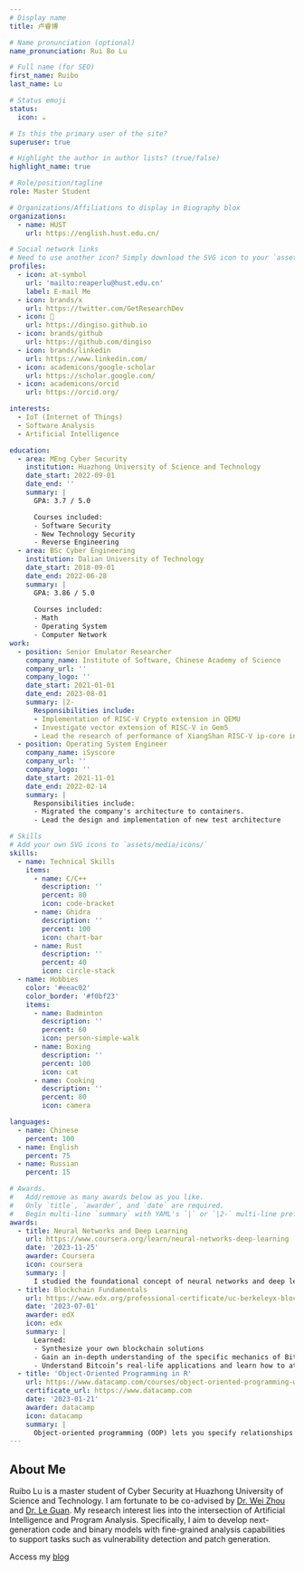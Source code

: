 ```yaml
---
# Display name
title: 卢睿博

# Name pronunciation (optional)
name_pronunciation: Rui Bo Lu

# Full name (for SEO)
first_name: Ruibo 
last_name: Lu

# Status emoji
status:
  icon: ☕️

# Is this the primary user of the site?
superuser: true

# Highlight the author in author lists? (true/false)
highlight_name: true

# Role/position/tagline
role: Master Student

# Organizations/Affiliations to display in Biography blox
organizations:
  - name: HUST
    url: https://english.hust.edu.cn/

# Social network links
# Need to use another icon? Simply download the SVG icon to your `assets/media/icons/` folder.
profiles:
  - icon: at-symbol
    url: 'mailto:reaperlu@hust.edu.cn'
    label: E-mail Me
  - icon: brands/x
    url: https://twitter.com/GetResearchDev
  - icon: 
    url: https://dingiso.github.io
  - icon: brands/github
    url: https://github.com/dingiso
  - icon: brands/linkedin
    url: https://www.linkedin.com/
  - icon: academicons/google-scholar
    url: https://scholar.google.com/
  - icon: academicons/orcid
    url: https://orcid.org/

interests:
  - IoT (Internet of Things)
  - Software Analysis
  - Artificial Intelligence

education:
  - area: MEng Cyber Security
    institution: Huazhong University of Science and Technology
    date_start: 2022-09-01
    date_end: ''
    summary: |
      GPA: 3.7 / 5.0

      Courses included:
      - Software Security
      - New Technology Security
      - Reverse Engineering
  - area: BSc Cyber Engineering
    institution: Dalian University of Technology
    date_start: 2018-09-01
    date_end: 2022-06-28
    summary: |
      GPA: 3.86 / 5.0
      
      Courses included:
      - Math
      - Operating System
      - Computer Network
work:
  - position: Senior Emulator Researcher
    company_name: Institute of Software, Chinese Academy of Science
    company_url: ''
    company_logo: ''
    date_start: 2021-01-01
    date_end: 2023-08-01
    summary: |2-
      Responsibilities include:
      - Implementation of RISC-V Crypto extension in QEMU
      - Investigate vector extension of RISC-V in Gem5
      - Lead the research of performance of XiangShan RISC-V ip-core in Sparta
  - position: Operating System Engineer
    company_name: iSyscore
    company_url: ''
    company_logo: ''
    date_start: 2021-11-01
    date_end: 2022-02-14
    summary: |
      Responsibilities include:
      - Migrated the company's architecture to containers.
      - Lead the design and implementation of new test architecture

# Skills
# Add your own SVG icons to `assets/media/icons/`
skills:
  - name: Technical Skills
    items:
      - name: C/C++
        description: ''
        percent: 80
        icon: code-bracket
      - name: Ghidra
        description: ''
        percent: 100
        icon: chart-bar
      - name: Rust
        description: ''
        percent: 40
        icon: circle-stack
  - name: Hobbies
    color: '#eeac02'
    color_border: '#f0bf23'
    items:
      - name: Badminton
        description: ''
        percent: 60
        icon: person-simple-walk
      - name: Boxing
        description: ''
        percent: 100
        icon: cat
      - name: Cooking
        description: ''
        percent: 80
        icon: camera

languages:
  - name: Chinese
    percent: 100
  - name: English
    percent: 75
  - name: Russian
    percent: 15

# Awards.
#   Add/remove as many awards below as you like.
#   Only `title`, `awarder`, and `date` are required.
#   Begin multi-line `summary` with YAML's `|` or `|2-` multi-line prefix and indent 2 spaces below.
awards:
  - title: Neural Networks and Deep Learning
    url: https://www.coursera.org/learn/neural-networks-deep-learning
    date: '2023-11-25'
    awarder: Coursera
    icon: coursera
    summary: |
      I studied the foundational concept of neural networks and deep learning. By the end, I was familiar with the significant technological trends driving the rise of deep learning; build, train, and apply fully connected deep neural networks; implement efficient (vectorized) neural networks; identify key parameters in a neural network’s architecture; and apply deep learning to your own applications.
  - title: Blockchain Fundamentals
    url: https://www.edx.org/professional-certificate/uc-berkeleyx-blockchain-fundamentals
    date: '2023-07-01'
    awarder: edX
    icon: edx
    summary: |
      Learned:
      - Synthesize your own blockchain solutions
      - Gain an in-depth understanding of the specific mechanics of Bitcoin
      - Understand Bitcoin’s real-life applications and learn how to attack and destroy Bitcoin, Ethereum, smart contracts and Dapps, and alternatives to Bitcoin’s Proof-of-Work consensus algorithm
  - title: 'Object-Oriented Programming in R'
    url: https://www.datacamp.com/courses/object-oriented-programming-with-s3-and-r6-in-r
    certificate_url: https://www.datacamp.com
    date: '2023-01-21'
    awarder: datacamp
    icon: datacamp
    summary: |
      Object-oriented programming (OOP) lets you specify relationships between functions and the objects that they can act on, helping you manage complexity in your code. This is an intermediate level course, providing an introduction to OOP, using the S3 and R6 systems. S3 is a great day-to-day R programming tool that simplifies some of the functions that you write. R6 is especially useful for industry-specific analyses, working with web APIs, and building GUIs.
---
```


## About Me

Ruibo Lu is a master student of Cyber Security at Huazhong University of Science and Technology. I am fortunate to be co-advised by [Dr. Wei Zhou](https://weizhou.netlify.app/) and [Dr. Le Guan](https://guanle.org/). My research interest lies into the intersection of Artificial Intelligence and Program Analysis. Specifically, I aim to develop next-generation code and binary models with fine-grained analysis capabilities to support tasks such as vulnerability detection and patch generation.

Access my [blog](https://dingiso.github.io)
